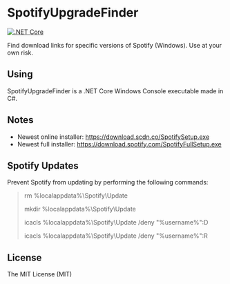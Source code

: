 # SpotifyUpgradeFinder
[![.NET Core](https://github.com/nick-botticelli/SpotifyUpgradeFinder/workflows/.NET%20Core/badge.svg)](https://github.com/nick-botticelli/SpotifyUpgradeFinder/actions?query=workflow%3A%22.NET+Core%22)

Find download links for specific versions of Spotify (Windows). Use at your own risk.

## Using
SpotifyUpgradeFinder is a .NET Core Windows Console executable made in C#.

## Notes
* Newest online installer: https://download.scdn.co/SpotifySetup.exe
* Newest full installer: https://download.spotify.com/SpotifyFullSetup.exe

## Spotify Updates
Prevent Spotify from updating by performing the following commands:
>rm %localappdata%\Spotify\Update
>
>mkdir %localappdata%\Spotify\Update
>
>icacls %localappdata%\Spotify\Update /deny "%username%":D
>
>icacls %localappdata%\Spotify\Update /deny "%username%":R

## License
The MIT License (MIT)